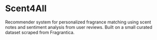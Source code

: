# Scent4All
Recommender system for personalized fragrance matching using scent notes and sentiment analysis from user reviews. Built on a small curated dataset scraped from Fragrantica.
